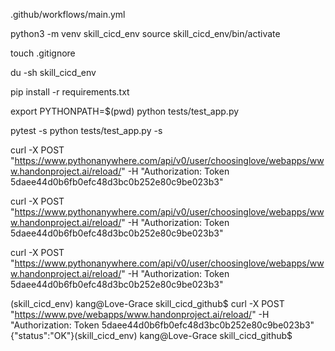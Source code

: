 .github/workflows/main.yml

python3 -m venv skill_cicd_env
source skill_cicd_env/bin/activate


touch .gitignore

du -sh skill_cicd_env

pip  install -r requirements.txt 


export PYTHONPATH=$(pwd)
python tests/test_app.py

pytest -s
python tests/test_app.py -s



curl -X POST "https://www.pythonanywhere.com/api/v0/user/choosinglove/webapps/www.handonproject.ai/reload/" -H "Authorization: Token 5daee44d0b6fb0efc48d3bc0b252e80c9be023b3"


curl -X POST "https://www.pythonanywhere.com/api/v0/user/choosinglove/webapps/www.handonproject.ai/reload/" -H "Authorization: Token 5daee44d0b6fb0efc48d3bc0b252e80c9be023b3"


curl -X POST "https://www.pythonanywhere.com/api/v0/user/choosinglove/webapps/www.handonproject.ai/reload/" -H "Authorization: Token 5daee44d0b6fb0efc48d3bc0b252e80c9be023b3"

(skill_cicd_env) kang@Love-Grace skill_cicd_github$ curl -X POST "https://www.pve/webapps/www.handonproject.ai/reload/" -H "Authorization: Token 5daee44d0b6fb0efc48d3bc0b252e80c9be023b3"
{"status":"OK"}(skill_cicd_env) kang@Love-Grace skill_cicd_github$ 



